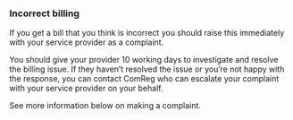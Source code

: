 ###  **Incorrect billing**

If you get a bill that you think is incorrect you should raise this
immediately with your service provider as a complaint.

You should give your provider 10 working days to investigate and resolve the
billing issue. If they haven’t resolved the issue or you’re not happy with the
response, you can contact ComReg who can escalate your complaint with your
service provider on your behalf.

See more information below on making a complaint.
